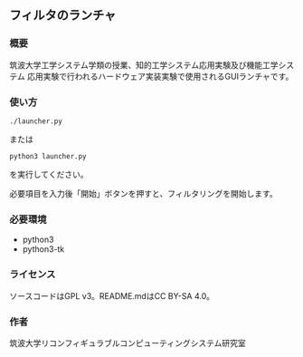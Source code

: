 ## フィルタのランチャ

### 概要
筑波大学工学システム学類の授業、知的工学システム応用実験及び機能工学システム
応用実験で行われるハードウェア実装実験で使用されるGUIランチャです。

### 使い方
```
./launcher.py
```
または
```
python3 launcher.py
```
を実行してください。

必要項目を入力後「開始」ボタンを押すと、フィルタリングを開始します。

### 必要環境
- python3
- python3-tk

### ライセンス
ソースコードはGPL v3。README.mdはCC BY-SA 4.0。

### 作者
筑波大学リコンフィギュラブルコンピューティングシステム研究室
